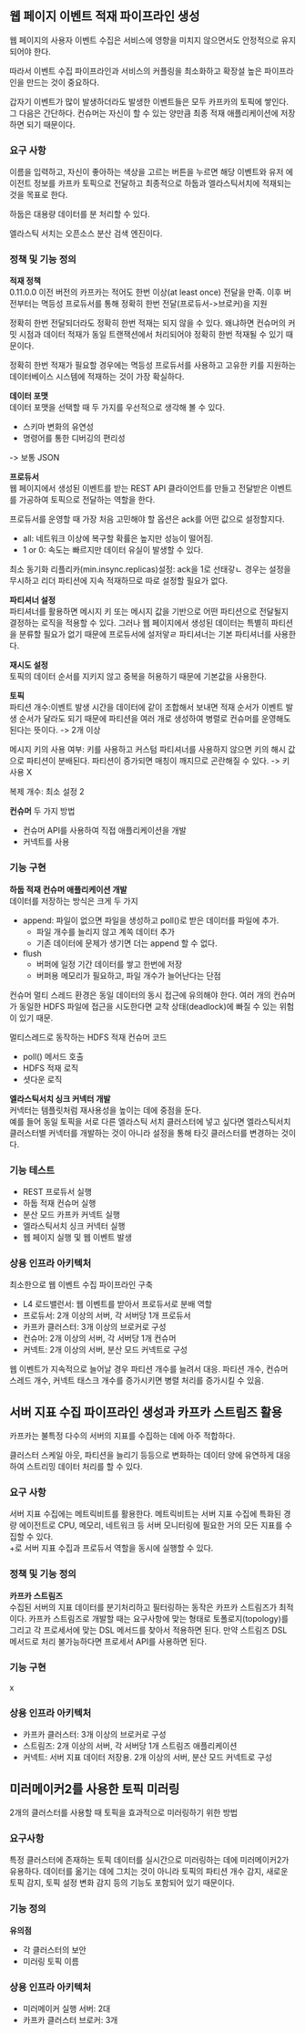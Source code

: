 ## 웹 페이지 이벤트 적재 파이프라인 생성
웹 페이지의 사용자 이벤트 수집은 서비스에 영향을 미치지 않으면서도 안정적으로 유지되어야 한다.

따라서 이벤트 수집 파이프라인과 서비스의 커플링을 최소화하고 확장설 높은 파이프라인을 만드는 것이 중요하다.

갑자기 이벤트가 많이 발생하더라도 발생한 이벤트들은 모두 카프카의 토픽에 쌓인다.
그 다음은 간단하다.
컨슈머는 자신이 할 수 있는 양만큼 최종 적재 애플리케이션에 저장하면 되기 때문이다.

### 요구 사항
이름을 입력하고, 자신이 좋아하는 색상을 고르는 버튼을 누르면 해당 이벤트와 유저 에이전트 정보를 카프카 토픽으로 전달하고 최종적으로 하둡과 엘라스틱서치에 적재되는 것을 목표로 한다.

하둡은 대용량 데이터를 분 처리할 수 있다.

엘라스틱 서치는 오픈소스 분산 검색 엔진이다.

### 정책 및 기능 정의
**적재 정책**  
0.11.0.0 이전 버전의 카프카는 적어도 한번 이상(at least once) 전달을 만족.
이후 버전부터는 멱등성 프로듀서를 통해 정확히 한번 전달(프로듀서->브로커)을 지원

정확히 한번 전달되더라도 정확히 한번 적재는 되지 않을 수 있다.
왜냐하면 컨슈머의 커밋 시점과 데이터 적재가 동일 트랜잭션에서 처리되어야 정확히 한번 적재될 수 있기 때문이다.

정확히 한번 적재가 필요할 경우에는 멱등성 프로듀서를 사용하고 고유한 키를 지원하는 데이터베이스 시스템에 적재하는 것이 가장 확실하다.

**데이터 포맷**  
데이터 포맷을 선택할 때 두 가지를 우선적으로 생각해 볼 수 있다.
- 스키마 변화의 유연성
- 명령어를 통한 디버깅의 편리성

-> 보통 JSON

**프로듀서**  
웹 페이지에서 생성된 이벤트를 받는 REST API 클라이언트를 만들고 전달받은 이벤트를 가공하여 토픽으로 전달하는 역할을 한다.

프로듀서를 운영할 때 가장 처음 고민해야 할 옵션은 ack를 어떤 값으로 설정할지다.

- all: 네트워크 이상에 복구할 확률은 높지만 성능이 떨어짐.
- 1 or 0: 속도는 빠르지만 데이터 유실이 발생할 수 있다.

최소 동기화 리플리카(min.insync.replicas)설정: ack을 1로 선태갛ㄴ 경우는 설정을 무시하고 리더 파티션에 지속 적재하므로 따로 설정할 필요가 없다.

**파티셔너 설정**  
파티셔너를 활용하면 메시지 키 또는 메시지 값을 기반으로 어떤 파티션으로 전달될지 결정하는 로직을 적용할 수 있다.
그러나 웹 페이지에서 생성된 데이터는 특별히 파티션을 분류할 필요가 없기 때문에 프로듀서에 설저앟ㄹ 파티셔너는 기본 파티셔너를 사용한다.

**재시도 설정**  
토픽의 데이터 순서를 지키지 않고 중복을 허용하기 때문에 기본값을 사용한다.

**토픽**  
파티션 개수:이벤트 발생 시간을 데이터에 같이 조합해서 보내면 적재 순서가 이벤트 발생 순서가 달라도 되기 때문에 파티션을 여러 개로 생성하여 병렬로 컨슈머를 운영해도 된다는 뜻이다.
-> 2개 이상

메시지 키의 사용 여부: 키를 사용하고 커스텀 파티셔너를 사용하지 않으면 키의 해시 값으로 파티션이 분배된다. 파티션이 증가되면 매칭이 깨지므로 곤란해질 수 있다.
-> 키 사용 X

복제 개수: 최소 설정 2

**컨슈머** 
두 가지 방법
- 컨슈머 API를 사용하여 직접 애플리케이션을 개발
- 커넥트를 사용

### 기능 구현
**하둡 적재 컨슈머 애플리케이션 개발**  
데이터를 저장하는 방식은 크게 두 가지
- append: 파일이 없으면 파일을 생성하고 poll()로 받은 데이터를 파일에 추가.
  - 파일 개수를 늘리지 않고 계쏙 데이터 추가
  - 기존 데이터에 문제가 생기면 더는 append 할 수 없다.
- flush
  - 버퍼에 일정 기간 데이터를 쌓고 한번에 저장
  - 버퍼용 메모리가 필요하고, 파일 개수가 늘어난다는 단점

컨슈머 멀티 스레드 환경은 동일 데이터의 동시 접근에 유의해야 한다.
여러 개의 컨슈머가 동일한 HDFS 파일에 접근을 시도한다면 교착 상태(deadlock)에 빠질 수 있는 위험이 있기 때문.

멀티스레드로 동작하는 HDFS 적재 컨슈머 코드
- poll() 메서드 호출
- HDFS 적재 로직
- 셧다운 로직

**엘라스틱서치 싱크 커넥터 개발**   
커넥터는 템플릿처럼 재사용성을 높이는 데에 중점을 둔다.  
예를 들어 동일 토픽을 서로 다른 엘라스틱 서치 클러스터에 넣고 싶다면 엘라스틱서치 클러스터별 커넥터를 개발하는 것이 아니라 설정을 통해 타깃 클러스터를 변경하는 것이다.

### 기능 테스트
- REST 프로듀서 실행
- 하둡 적재 컨슈머 실행
- 분산 모드 카프카 커넥트 실행
- 엘라스틱서치 싱크 커넥터 실행
- 웹 페이지 실행 및 웹 이벤트 발생

### 상용 인프라 아키텍처
최소한으로 웹 이벤트 수집 파이프라인 구축
- L4 로드밸런서: 웹 이벤트를 받아서 프로듀서로 분배 역할
- 프로듀서: 2개 이상의 서버, 각 서버당 1개 프로듀서
- 카프카 클러스터: 3개 이상의 브로커로 구성
- 컨슈머: 2개 이상의 서버, 각 서버당 1개 컨슈머
- 커넥트: 2개 이상의 서버, 분산 모드 커넥트로 구성

웹 이벤트가 지속적으로 늘어날 경우 파티션 개수를 늘려서 대응.
파티션 개수, 컨슈머 스레드 개수, 커넥트 태스크 개수를 증가시키면 병렬 처리를 증가시킬 수 있음.

## 서버 지표 수집 파이프라인 생성과 카프카 스트림즈 활용
카프카는 불특정 다수의 서버의 지표를 수집하는 데에 아주 적합하다.

클러스터 스케일 아웃, 파티션을 늘리기 등등으로 변화하는 데이터 양에 유연하게 대응하여 스트리밍 데이터 처리를 할 수 있다.

### 요구 사항
서버 지표 수집에는 메트릭비트를 활용한다.
메트릭비트는 서버 지표 수집에 특화된 경량 에이전트로 CPU, 메모리, 네트워크 등 서버 모니터링에 필요한 거의 모든 지표를 수집할 수 있다.  
+로 서버 지표 수집과 프로듀서 역할을 동시에 실행할 수 있다.

### 정책 및 기능 정의
**카프카 스트림즈**  
수집된 서버의 지표 데이터를 분기처리하고 필터링하는 동작은 카프카 스트림즈가 최적이다.
카프카 스트림즈로 개발할 때는 요구사항에 맞는 형태로 토폴로지(topology)를 그리고 각 프로세서에 맞는 DSL 메서드를 찾아서 적용하면 된다.
만약 스트림즈 DSL 메서드로 처리 불가능하다면 프로세서 API를 사용하면 된다.

### 기능 구현
x

### 상용 인프라 아키텍처
- 카프카 클러스터: 3개 이상의 브로커로 구성
- 스트림즈: 2개 이상의 서버, 각 서버당 1개 스트림즈 애플리케이션
- 커넥트: 서버 지표 데이터 저장용. 2개 이상의 서버, 분산 모드 커넥트로 구성

## 미러메이커2를 사용한 토픽 미러링
2개의 클러스터를 사용할 때 토픽을 효과적으로 미러링하기 위한 방법

### 요구사항
특정 클러스터에 존재하는 토픽 데이터를 실시간으로 미러링하는 데에 미러메이커2가 유용하다.
데이터를 옮기는 데에 그치는 것이 아니라 토픽의 파티션 개수 감지, 새로운 토픽 감지, 토픽 설정 변화 감지 등의 기능도 포함되어 있기 때문이다.

### 기능 정의
**유의점**
- 각 클러스터의 보안
- 미러링 토픽 이름

### 상용 인프라 아키텍처
- 미러메이커 실행 서버: 2대
- 카프카 클러스터 브로커: 3개

##